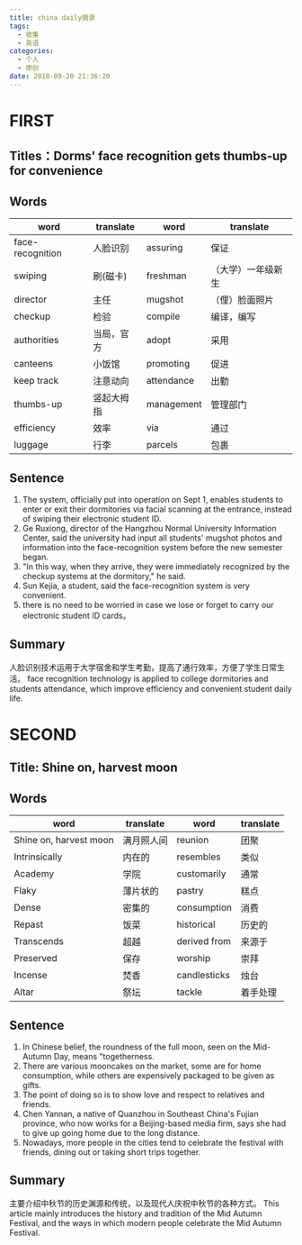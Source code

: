 ```yaml
---
title: china daily摘录
tags: 
  - 收集
  - 英语
categories:
  - 个人
  - 原创
date: 2018-09-20 21:36:20
---
```

# FIRST
## Titles：Dorms' face recognition gets thumbs-up for convenience 

## Words
| word|translate|word|translate
| - | - | - | - |
|face-recognition	|人脸识别	|assuring	|保证
|swiping			|刷(磁卡)	|freshman	|（大学）一年级新生
|director			|主任		|mugshot	|（俚）脸面照片
|checkup			|检验		|compile	|编译，编写
|authorities		|当局，官方	|adopt		|采用
|canteens			|小饭馆		|promoting	|促进
|keep track			|注意动向	|attendance	|出勤
|thumbs-up			|竖起大拇指	|management	|管理部门
|efficiency			|效率		|via		|通过
|luggage			|行李		|parcels	|包裹



## Sentence
1.	The system, officially put into operation on Sept 1, enables students to enter or exit their dormitories via facial scanning at the entrance, instead of swiping their electronic student ID.
2.	Ge Ruxiong, director of the Hangzhou Normal University Information Center, said the university had input all students' mugshot photos and information into the face-recognition system before the new semester began.
3.	"In this way, when they arrive, they were immediately recognized by the checkup systems at the dormitory," he said.
4.	Sun Kejia, a student, said the face-recognition system is very convenient.
5.	there is no need to be worried in case we lose or forget to carry our electronic student ID cards。

## Summary
人脸识别技术运用于大学宿舍和学生考勤，提高了通行效率，方便了学生日常生活。
face recognition technology is applied to college dormitories and students attendance, which improve efficiency and convenient student daily life.


# SECOND

## Title: Shine on, harvest moon
## Words
| word|translate|word|translate
| - | - | - | - |
|Shine on, harvest moon	|满月照人间		|reunion		|团聚
|Intrinsically			|内在的			|resembles		|类似
|Academy				|学院			|customarily	|通常
|Flaky					|薄片状的		|pastry			|糕点
|Dense					|密集的			|consumption	|消费
|Repast					|饭菜			|historical		|历史的
|Transcends				|超越			|derived from	|来源于
|Preserved				|保存			|worship		|崇拜
|Incense				|焚香			|candlesticks	|烛台
|Altar					|祭坛			|tackle			|着手处理

## Sentence
1.	In Chinese belief, the roundness of the full moon, seen on the Mid-Autumn Day, means "togetherness.
2.	There are various mooncakes on the market, some are for home consumption, while others are expensively packaged to be given as gifts.
3.	The point of doing so is to show love and respect to relatives and friends.
4.	Chen Yannan, a native of Quanzhou in Southeast China's Fujian province, who now works for a Beijing-based media firm, says she had to give up going home due to the long distance.
5.	Nowadays, more people in the cities tend to celebrate the festival with friends, dining out or taking short trips together.

## Summary
主要介绍中秋节的历史渊源和传统，以及现代人庆祝中秋节的各种方式。
This article mainly introduces the history and tradition of the Mid Autumn Festival, and the ways in which modern people celebrate the Mid Autumn Festival.
